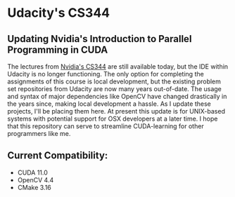 Udacity's CS344
=====

## Updating Nvidia's Introduction to Parallel Programming in CUDA

The lectures from [Nvidia's CS344](https://classroom.udacity.com/courses/cs344/) are still available today, but the IDE within Udacity is no longer functioning. The only option for completing the assignments of this course is local development, but the existing problem set repositories from Udacity are now many years out-of-date. The usage and syntax of major dependencies like OpenCV have changed drastically in the years since, making local development a hassle. As I update these projects, I'll be placing them here. At present this update
is for UNIX-based systems with potential support for OSX developers at a later time. I hope that this repository can serve to streamline CUDA-learning for other programmers like me.

## Current Compatibility:
* CUDA 11.0
* OpenCV 4.4
* CMake 3.16 

